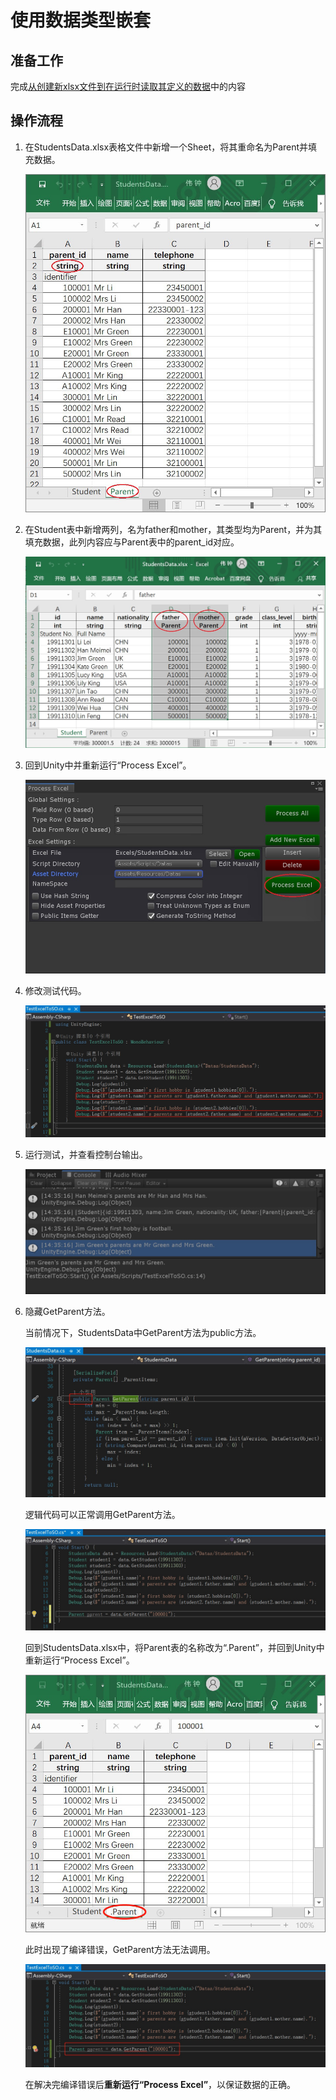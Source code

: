 # 使用数据类型嵌套

## 准备工作

完成[从创建新xlsx文件到在运行时读取其定义的数据](./Guide1E1_CN.md)中的内容

## 操作流程

1. 在StudentsData.xlsx表格文件中新增一个Sheet，将其重命名为Parent并填充数据。

   ![StudentsData.xlsx中的Parent表](./.images/img1.2-1.jpg)

2. 在Student表中新增两列，名为father和mother，其类型均为Parent，并为其填充数据，此列内容应与Parent表中的parent_id对应。

   ![Student表，突出新增两列](./.images/img1.2-2.jpg)

3. 回到Unity中并重新运行“Process Excel”。

   ![工具主界面，突出“Process Excel”按钮](./.images/img1.2-3.jpg)

4. 修改测试代码。

   ![TestExcelToSO.cs代码，突出新增](./.images/img1.2-4.jpg)

5. 运行测试，并查看控制台输出。

   ![控制台输出，突出新增](./.images/img1.2-5.jpg)

6. 隐藏GetParent方法。

   当前情况下，StudentsData中GetParent方法为public方法。

   ![StudentsData.cs中GetParent方法定义](./.images/img1.2-6-1.jpg)

   逻辑代码可以正常调用GetParent方法。

   ![TestExcelToSO.cs中调用GetParent](./.images/img1.2-6-2.jpg)

   回到StudentsData.xlsx中，将Parent表的名称改为“.Parent”，并回到Unity中重新运行“Process Excel”。

   ![Parent表重命名为“.Parent”](./.images/img1.2-6-3.jpg)

   此时出现了编译错误，GetParent方法无法调用。

   ![TestExcelToSO.cs中GetParent无法调用](./.images/img1.2-6-4.jpg)

   在解决完编译错误后**重新运行“Process Excel”**，以保证数据的正确。

   

